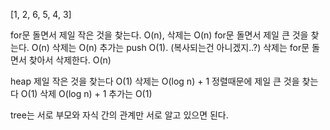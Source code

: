 [1, 2, 6, 5, 4, 3]

for문 돌면서 제일 작은 것을 찾는다. O(n),  삭제는 O(n)
for문 돌면서 제일 큰 것을 찾는다. O(n)      삭제는 O(n)
추가는 push O(1). (복사되는건 아니겠지..?)
삭제는 for문 돌면서 찾아서 삭제한다. O(n)



heap
제일 작은 것을 찾는다 O(1)      삭제는 O(log n) + 1 정렬때문에
제일 큰 것을 찾는다 O(1)        삭제 O(log n) + 1
추가는 O(1)



tree는 서로 부모와 자식 간의 관계만 서로 알고 있으면 된다.